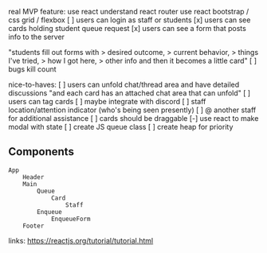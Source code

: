 real MVP feature: 
use react
understand react router
use react bootstrap / css grid / flexbox
[ ] users can login as staff or students
[x] users can see cards holding student queue request
[x] users can see a form that posts info to the server

"students fill out forms with
    > desired outcome, 
    > current behavior, 
    > things I've tried, 
    > how I got here, 
    > other info
    and then it becomes a little card"
[ ] bugs kill count

nice-to-haves:
[ ] users can unfold chat/thread area and have detailed discussions
"and each card has an attached chat area that can unfold"
[ ] users can tag cards
[ ] maybe integrate with discord
[ ] staff location/attention indicator (who's being seen presently)
[ ] @ another staff for additional assistance
[ ] cards should be draggable
[-] use react to make modal with state
[ ] create JS queue class
[ ] create heap for priority

Components
----------
    App
        Header
        Main
            Queue
                Card
                    Staff
            Enqueue
                EnqueueForm
        Footer
 






links:
https://reactjs.org/tutorial/tutorial.html